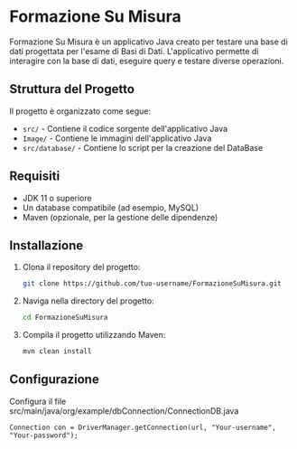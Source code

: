 # Formazione Su Misura

Formazione Su Misura è un applicativo Java creato per testare una base di dati progettata per l'esame di Basi di Dati. L'applicativo permette di interagire con la base di dati, eseguire query e testare diverse operazioni.

## Struttura del Progetto

Il progetto è organizzato come segue:

- `src/` - Contiene il codice sorgente dell'applicativo Java
- `Image/` - Contiene le immagini dell'applicativo Java
- `src/database/` - Contiene lo script per la creazione del DataBase


## Requisiti

- JDK 11 o superiore
- Un database compatibile (ad esempio, MySQL)
- Maven (opzionale, per la gestione delle dipendenze)

## Installazione

1. Clona il repository del progetto:
    ```sh
    git clone https://github.com/tuo-username/FormazioneSuMisura.git
    ```
2. Naviga nella directory del progetto:
    ```sh
    cd FormazioneSuMisura
    ```
3. Compila il progetto utilizzando Maven:
    ```sh
    mvn clean install
    ```

## Configurazione
 Configura il file src/main/java/org/example/dbConnection/ConnectionDB.java
```
Connection con = DriverManager.getConnection(url, "Your-username", "Your-password");
 ```
